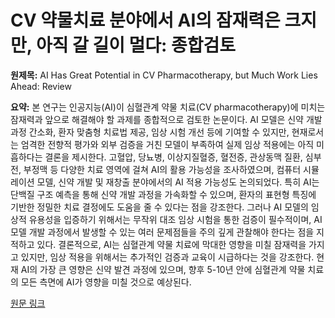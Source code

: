 # CV 약물치료 분야에서 AI의 잠재력은 크지만, 아직 갈 길이 멀다: 종합검토

**원제목:** AI Has Great Potential in CV Pharmacotherapy, but Much Work Lies Ahead: Review

**요약:** 본 연구는 인공지능(AI)이 심혈관계 약물 치료(CV pharmacotherapy)에 미치는 잠재력과 앞으로 해결해야 할 과제를 종합적으로 검토한 논문이다.  AI 모델은 신약 개발 과정 간소화, 환자 맞춤형 치료법 제공, 임상 시험 개선 등에 기여할 수 있지만, 현재로서는 엄격한 전향적 평가와 외부 검증을 거친 모델이 부족하여 실제 임상 적용에는 아직 미흡하다는 결론을 제시한다.  고혈압, 당뇨병, 이상지질혈증, 혈전증, 관상동맥 질환, 심부전, 부정맥 등 다양한 치료 영역에 걸쳐 AI의 활용 가능성을 조사하였으며, 컴퓨터 시뮬레이션 모델, 신약 개발 및 재창출 분야에서의 AI 적용 가능성도 논의되었다. 특히 AI는 단백질 구조 예측을 통해 신약 개발 과정을 가속화할 수 있으며,  환자의 표현형 특징에 기반한 정밀한 치료 결정에도 도움을 줄 수 있다는 점을 강조한다.  그러나 AI 모델의 임상적 유용성을 입증하기 위해서는 무작위 대조 임상 시험을 통한 검증이 필수적이며,  AI 모델 개발 과정에서 발생할 수 있는 여러 문제점들을 주의 깊게 관찰해야 한다는 점을 지적하고 있다.  결론적으로, AI는 심혈관계 약물 치료에 막대한 영향을 미칠 잠재력을 가지고 있지만,  임상 적용을 위해서는 추가적인 검증과 교육이 시급하다는 것을 강조한다.  현재 AI의 가장 큰 영향은 신약 발견 과정에 있으며, 향후 5-10년 안에 심혈관계 약물 치료의 모든 측면에 AI가 영향을 미칠 것으로 예상된다.

[원문 링크](https://www.tctmd.com/news/ai-has-great-potential-cv-pharmacotherapy-much-work-lies-ahead-review)
